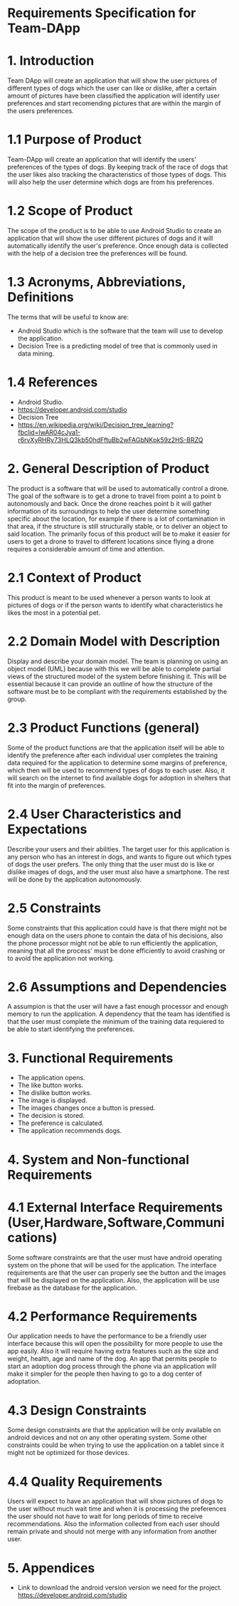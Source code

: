 # Requirements Specification for Team-DApp

# 1. Introduction
Team DApp will create an application that will show the user pictures of different types of dogs which the user can like or dislike, after a certain amount of pictures have been classified the application will identify user preferences and start recomending pictures that are within the margin of the users preferences.

# 1.1 Purpose of Product
Team-DApp will create an application that will identify the users’ preferences of the types of dogs. By keeping track of the race of dogs that the user likes also tracking the characteristics of those types of dogs. This will also help the user determine which dogs are from his preferences.

# 1.2 Scope of Product
The scope of the product is to be able to use Android Studio to create an application that will show the user different pictures of dogs and it will automatically identify the user's preference. Once enough data is collected with the help of a decision tree the preferences will be found. 

# 1.3 Acronyms, Abbreviations, Definitions
The terms that will be useful to know are:
- Android Studio which is the software that the team will use to develop the application.
- Decision Tree is a predicting model of tree that is commonly used in data mining. 


# 1.4 References
- Android Studio.
- https://developer.android.com/studio
- Decision Tree
- https://en.wikipedia.org/wiki/Decision_tree_learning?fbclid=IwAR04cJya1-r6rvXyRHRy73HLQ3kb50hdFftuBb2wFAGbNKpk59z2HS-BRZQ

# 2. General Description of Product
The product is a software that will be used to automatically control a drone. The goal of the software is to get a drone to travel from point a to point b autonomously and back. Once the drone reaches point b it will gather information of its surroundings to help the user determine something specific about the location, for example if there is a lot of contamination in that area, if the structure is still structurally stable, or to deliver an object to said location. The primarily focus of this product will be to make it easier for users to get a drone to travel to different locations since flying a drone requires a considerable amount of time and attention.

# 2.1 Context of Product
This product is meant to be used whenever a person wants to look at pictures of dogs or if the person wants to identify what characteristics he likes the most in a potential pet. 

# 2.2 Domain Model with Description
Display and describe your domain model.
The team is planning on using an object model (UML) because with this we will be able to complete partial views of the structured model of the system before finishing it. This will be essential because it can provide an outline of how the structure of the software must be to be compliant with the requirements established by the group.

# 2.3 Product Functions (general)
Some of the product functions are that the application itself will be able to identify the preference after each individual user completes the training data required for the application to determine some margins of preference, which then will be used to recommend types of dogs to each user. Also, it will search on the internet to find available dogs for adoption in shelters that fit into the margin of preferences.

# 2.4 User Characteristics and Expectations
Describe your users and their abilities.
The target user for this application is any person who has an interest in dogs, and wants to figure out which types of dogs the user prefers. The only thing that the user must do is like or dislike images of dogs, and the user must also have a smartphone. The rest will be done by the application autonomously.

# 2.5 Constraints
Some constraints that this application could have is that there might not be enough data on the users phone to contain the data of his decisions, also the phone processor might not be able to run efficiently the application, meaning that all the process' must be done efficiently to avoid crashing or to avoid the application not working.

# 2.6 Assumptions and Dependencies
A assumpion is that the user will have a fast enough processor and enough memory to run the application. A dependency that the team has identified is that the user must complete the minimum of the training data requiered to be able to start identifying the preferences.

# 3. Functional Requirements

- The application opens.
- The like button works.
- The dislike button works.
- The image is displayed. 
- The images changes once a button is pressed.
- The decision is stored.
- The preference is calculated.
- The application recommends dogs.
 
# 4. System and Non-functional Requirements
# 4.1 External Interface Requirements (User,Hardware,Software,Communications)
Some software constraints are that the user must have android operating system on the phone that will be used for the application. The interface requirements are that the user can properly see the button and the images that will be displayed on the application. Also, the application will be use firebase as the database for the application.

# 4.2 Performance Requirements
Our application needs to have the performance to be a friendly user interface because this will open the possibility for more people to use the app easily. Also it will require having extra features such as the size and weight, health, age and name of the dog. An app that permits people to start an adoption dog process through the phone via an application will make it simpler for the people then having to go to a dog center of adoptation.

# 4.3 Design Constraints
Some design constraints are that the application will be only available on android devices and not on any other operating system. Some other constraints could be when trying to use the application on a tablet since it might not be optimized for those devices.


# 4.4 Quality Requirements
Users will expect to have an application that will show pictures of dogs to the user without much wait time and when it is processing the preferences the user should not have to wait for long periods of time to receive recommendations. Also the information collected from each user should remain private and should not merge with any information from another user.

# 5. Appendices
- Link to download the android version version we need for the project. https://developer.android.com/studio
 

